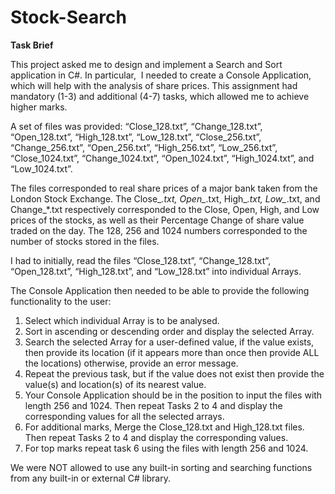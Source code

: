 # Stock-Search

<b> Task Brief </b>

This project asked me to design and implement a Search and Sort application in C#. In particular,  I needed to create a Console Application, which will help with the analysis of share prices. This assignment had mandatory (1-3) and additional (4-7) tasks, which allowed me to achieve higher marks.

A set of files was provided: “Close_128.txt”, “Change_128.txt”, “Open_128.txt”, “High_128.txt”, “Low_128.txt”, “Close_256.txt”, “Change_256.txt”, “Open_256.txt”, “High_256.txt”, “Low_256.txt”, “Close_1024.txt”, “Change_1024.txt”, “Open_1024.txt”, “High_1024.txt”, and “Low_1024.txt”.

The files corresponded to real share prices of a major bank taken from the London Stock Exchange. The Close_*.txt, Open_*.txt, High_*.txt, Low_*.txt, and Change_*.txt respectively corresponded to the Close, Open, High, and Low prices of the stocks, as well as their Percentage Change of share value traded on the day. The 128, 256 and 1024 numbers corresponded to the number of stocks stored in the files.

I had to initially, read the files “Close_128.txt”, “Change_128.txt”, “Open_128.txt”, “High_128.txt”, and “Low_128.txt” into individual Arrays.

The Console Application then needed to be able to provide the following functionality to the user:
1. Select which individual Array is to be analysed.
2. Sort in ascending or descending order and display the selected Array.
3. Search the selected Array for a user-defined value, if the value exists, then provide its location
(if it appears more than once then provide ALL the locations) otherwise, provide an error message.
4. Repeat the previous task, but if the value does not exist then provide the value(s) and location(s) of its nearest value. 
5. Your Console Application should be in the position to input the files with length 256 and 1024. Then repeat Tasks 2 to 4 and display the corresponding values for all the selected arrays.
6. For additional marks, Merge the Close_128.txt and High_128.txt files. Then repeat Tasks 2 to 4 and display the corresponding values.
7. For top marks repeat task 6 using the files with length 256 and 1024.

We were NOT allowed to use any built-in sorting and searching functions from any built-in or external C# library.



